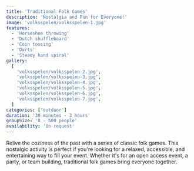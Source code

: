 ```yaml
---
title: 'Traditional Folk Games'
description: 'Nostalgia and Fun for Everyone!'
image: 'volksspelen/volksspelen-1.jpg'
features:
  - 'Horseshoe throwing'
  - 'Dutch shuffleboard'
  - 'Coin tossing'
  - 'Darts'
  - 'Steady hand spiral'
gallery:
  [
    'volksspelen/volksspelen-2.jpg',
    'volksspelen/volksspelen-3.jpg',
    'volksspelen/volksspelen-4.jpg',
    'volksspelen/volksspelen-5.jpg',
    'volksspelen/volksspelen-6.jpg',
    'volksspelen/volksspelen-7.jpg',
  ]
categories: ['outdoor']
duration: '30 minutes - 3 hours'
groupSize: '8 - 500 people'
availability: 'On request'
---
```


Relive the coziness of the past with a series of classic folk games. This nostalgic activity is perfect if you're looking for a relaxed, accessible, and entertaining way to fill your event. Whether it's for an open access event, a party, or team building, traditional folk games bring everyone together.
